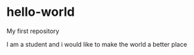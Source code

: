 # hello-world
My first repository

I am a student and i would like to make the world a better place
